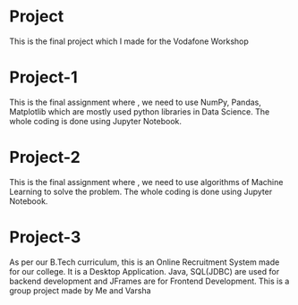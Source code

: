 # Project
This is the final project which I made for the Vodafone Workshop

# Project-1
This is the final assignment where , we need to use NumPy, Pandas, Matplotlib which are mostly used python libraries in Data Science. 
The whole coding is done using Jupyter Notebook. 

# Project-2
This is the final assignment where , we need to use algorithms of Machine Learning to solve the problem. 
The whole coding is done using Jupyter Notebook.

# Project-3
As per our B.Tech curriculum, this is an Online Recruitment System made for our college. It is a Desktop Application.
Java, SQL(JDBC) are used for backend development and JFrames are for Frontend Development. 
This is a group project made by Me and Varsha
